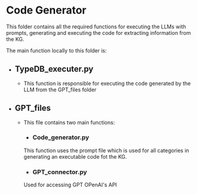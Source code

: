 # Code Generator

This folder contains all the required functions for executing the LLMs with prompts, generating and executing the code for extracting information from the KG.

The main function locally to this folder is:

- ## TypeDB_executer.py
  - This function is responsible for executing the code generated by the LLM from the GPT_files folder

- ## GPT_files 
  - This file contains two main functions:
    - ### Code_generator.py
    This function uses the prompt file which is used for all categories in generating an executable code fot the KG.
    - ### GPT_connector.py
    Used for accessing GPT OPenAI's API